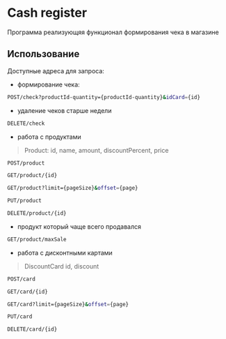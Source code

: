# Cash register

Программа реализующяя функционал формирования чека в магазине
## Использование
Доступные адреса для запроса:
 - формирование чека:
```sh
POST/check?productId-quantity={productId-quantity}&idCard={id}
```
 - удаление чеков старше недели
```sh
DELETE/check
```
  - работа с продуктами
 > Product:
     id,
     name,
      amount,
      discountPercent,
      price
```sh
POST/product
```
```sh
GET/product/{id}
```
```sh
GET/product?limit={pageSize}&offset={page}
```
```sh
PUT/product
```
```sh
DELETE/product/{id}
```
 - продукт который чаще всего продавался
```sh
GET/product/maxSale
```
  - работа с дисконтными картами
  >DiscountCard
      id,
      discount
 ```sh
POST/card
```
```sh
GET/card/{id}
```
```sh
GET/card?limit={pageSize}&offset={page}
```
```sh
PUT/card
```
```sh
DELETE/card/{id}
```  


